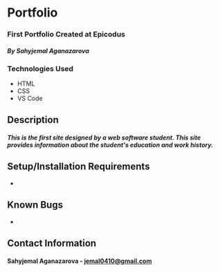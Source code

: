 # Portfolio

### First Portfolio Created at Epicodus

#### _By Sahyjemal Aganazarova_

### Technologies Used

* HTML
* CSS
* VS Code


## Description

#### _This is the first site designed by a web software student. This site provides information about the student's education and work history._

## Setup/Installation  Requirements

* 


## Known Bugs

*


## Contact Information

#### Sahyjemal Aganazarova - jemal0410@gmail.com
